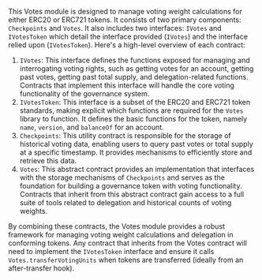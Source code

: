 This Votes module is designed to manage voting weight calculations for either
ERC20 or ERC721 tokens. It consists of two primary components: `Checkpoints` and
`Votes`. It also includes two interfaces: `IVotes` and `IVotesToken` which
detail the interface provided (`IVotes`) and the interface relied upon
(`IVotesToken`). Here's a high-level overview of each contract:

1. `IVotes`:
   This interface defines the functions exposed for managing and interrogating
   voting rights, such as getting votes for an account, getting past votes,
   getting past total supply, and delegation-related functions. Contracts that
   implement this interface will handle the core voting functionality of the
   governance system.
2. `IVotesToken`:
   This interface is a subset of the ERC20 and ERC721 token standards, making
   explicit which functions are required for the `Votes` library to function. It
   defines the basic functions for the token, namely `name`, `version`, and
   `balanceOf` for an account.
3. `Checkpoints`:
   This utility contract is responsible for the storage of historical voting
   data, enabling users to query past votes or total supply at a specific
   timestamp. It provides mechanisms to efficiently store and retrieve this
   data.
4. `Votes`:
   This abstract contract provides an implementation that interfaces with the
   storage mechanisms of `Checkpoints` and serves as the foundation for building
   a governance token with voting functionality. Contracts that inherit from
   this abstract contract gain access to a full suite of tools related to
   delegation and historical counts of voting weights.

By combining these contracts, the Votes module provides a robust framework for
managing voting weight calculations and delegation in conforming tokens. Any
contract that inherits from the Votes contract will need to implement the
`IVotesToken` interface and ensure it calls `Votes.transferVotingUnits` when
tokens are transferred (ideally from an after-transfer hook).
